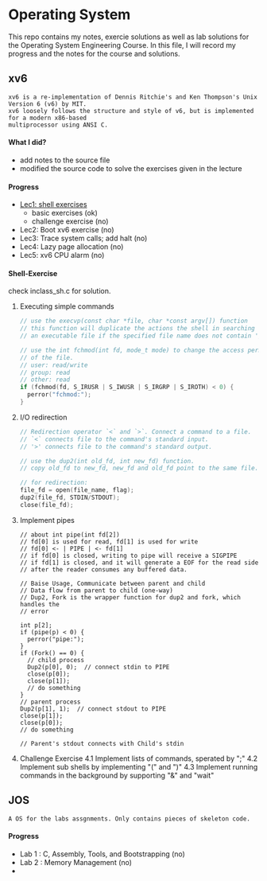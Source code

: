 # Operating System
This repo contains my notes, exercie solutions as well as lab solutions for the Operating System Engineering
Course. In this file, I will record my progress and the notes for the course and
solutions.

## xv6

```
xv6 is a re-implementation of Dennis Ritchie's and Ken Thompson's Unix Version 6 (v6) by MIT.
xv6 loosely follows the structure and style of v6, but is implemented for a modern x86-based
multiprocessor using ANSI C.
```

#### What I did?
  * add notes to the source file
  * modified the source code to solve the exercises given in the lecture

#### Progress
  * [Lec1: shell exercises](#shell-exercise)
    * basic exercises (ok)
    * challenge exercise (no)
  * Lec2: Boot xv6 exercise (no)
  * Lec3: Trace system calls; add halt (no)
  * Lec4: Lazy page allocation (no)
  * Lec5: xv6 CPU alarm (no)

#### Shell-Exercise
check inclass_sh.c for solution.
1. Executing simple commands

    ```c++
    // use the execvp(const char *file, char *const argv[]) function
    // this function will duplicate the actions the shell in searching
    // an executable file if the specified file name does not contain '/'.

    // use the int fchmod(int fd, mode_t mode) to change the access permissions
    // of the file.
    // user: read/write
    // group: read
    // other: read
    if (fchmod(fd, S_IRUSR | S_IWUSR | S_IRGRP | S_IROTH) < 0) {
      perror("fchmod:");
    }
    ```

2. I/O redirection

    ```c++
    // Redirection operator `<` and `>`. Connect a command to a file.
    // `<` connects file to the command's standard input.
    // '>' connects file to the command's standard output.

    // use the dup2(int old_fd, int new_fd) function.
    // copy old_fd to new_fd, new_fd and old_fd point to the same file.

    // for redirection:
    file_fd = open(file_name, flag);
    dup2(file_fd, STDIN/STDOUT);
    close(file_fd);
    ```

3. Implement pipes

   ```
   // about int pipe(int fd[2])
   // fd[0] is used for read, fd[1] is used for write
   // fd[0] <- | PIPE | <- fd[1]
   // if fd[0] is closed, writing to pipe will receive a SIGPIPE
   // if fd[1] is closed, and it will generate a EOF for the read side
   // after the reader consumes any buffered data.

   // Baise Usage, Communicate between parent and child
   // Data flow from parent to child (one-way)
   // Dup2, Fork is the wrapper function for dup2 and fork, which handles the
   // error

   int p[2];
   if (pipe(p) < 0) {
     perror("pipe:");
   }
   if (Fork() == 0) {
     // child process
     Dup2(p[0], 0);  // connect stdin to PIPE
     close(p[0]);
     close(p[1]);
     // do something
   }
   // parent process
   Dup2(p[1], 1);  // connect stdout to PIPE
   close(p[1]);
   close(p[0]);
   // do something

   // Parent's stdout connects with Child's stdin
   ```

4. Challenge Exercise
4.1 Implement lists of commands, sperated by ";"
4.2 Implement sub shells by implementing "(" and ")"
4.3 Implement running commands in the background by supporting "&" and "wait"

## JOS

```
A OS for the labs assgnments. Only contains pieces of skeleton code.
```

#### Progress
  * Lab 1 : C, Assembly, Tools, and Bootstrapping (no)
  * Lab 2 : Memory Management (no)
  *




